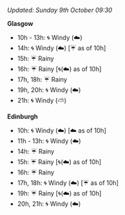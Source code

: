 *Updated: Sunday 9th October 09:30*

**Glasgow**

* 10h - 13h: :cyclone: Windy (:cloud:)
* 14h: :cyclone: Windy (:cloud:) [:umbrella: as of 10h]
* 15h: :umbrella: Rainy
* 16h: :umbrella: Rainy [:cyclone:(:cloud:) as of 10h]
* 17h, 18h: :umbrella: Rainy
* 19h, 20h: :cyclone: Windy (:cloud:)
* 21h: :cyclone: Windy (:partly_sunny:)

**Edinburgh**

* 10h: :cyclone: Windy (:cloud:) [:cloud: as of 10h]
* 11h - 13h: :cyclone: Windy (:cloud:)
* 14h: :umbrella: Rainy
* 15h: :umbrella: Rainy [:cyclone:(:cloud:) as of 10h]
* 16h: :umbrella: Rainy
* 17h, 18h: :cyclone: Windy (:cloud:) [:umbrella: as of 10h]
* 19h: :umbrella: Rainy [:cyclone:(:cloud:) as of 10h]
* 20h, 21h: :cyclone: Windy (:cloud:)
